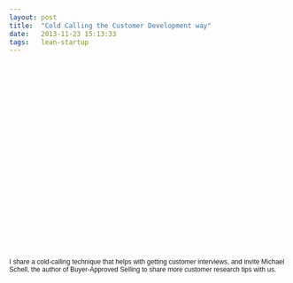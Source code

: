 ```yaml
---
layout: post
title:  "Cold Calling the Customer Development way"
date:   2013-11-23 15:13:33
tags:   lean-startup 
---
```


<object classid="clsid:d27cdb6e-ae6d-11cf-96b8-444553540000" width="560" height="340" codebase="http://download.macromedia.com/pub/shockwave/cabs/flash/swflash.cab#version=6,0,40,0"><param name="allowFullScreen" value="true" /><param name="allowscriptaccess" value="always" /><param name="src" value="http://www.youtube.com/v/Fdpy-oVyMSU&amp;hl=en_US&amp;fs=1&amp;" /><param name="allowfullscreen" value="true" /><embed type="application/x-shockwave-flash" width="560" height="340" src="http://www.youtube.com/v/Fdpy-oVyMSU&amp;hl=en_US&amp;fs=1&amp;" allowscriptaccess="always" allowfullscreen="true"></embed></object>

<span style="font-family: Arial, Helvetica, sans-serif; line-height: normal; font-size: 12px;">I share a cold-calling technique that helps with getting customer interviews, and invite Michael Schell, the author of Buyer-Approved Selling to share more customer research tips with us.</span>
